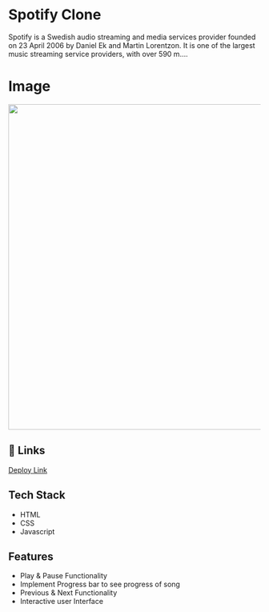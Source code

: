 
# Spotify Clone

Spotify is a Swedish audio streaming and media services provider founded on 23 April 2006 by Daniel Ek and Martin Lorentzon. It is one of the largest music streaming service providers, with over 590 m…. 


# Image


<img src="https://github.com/CodeOrDecode/Spotify-Clone/assets/110326357/9f29a238-3ead-4309-a67f-73927b05596b" width="650">



## 🔗 Links

[Deploy Link](https://spotify-clone-codeordecode.netlify.app/)



## Tech Stack

- HTML
- CSS
- Javascript


## Features

- Play & Pause Functionality
- Implement Progress bar to see progress of song
- Previous & Next Functionality
- Interactive user Interface

